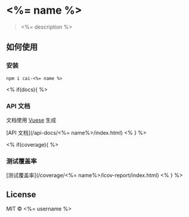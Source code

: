 # <%= name %>

> <%= description %>

## 如何使用

### 安装

```shell
npm i cai-<%= name %>
```
<% if(docs){ %>
### API 文档

文档使用 [Vuese](https://vuese.org/zh/cli/) 生成

[API 文档](/api-docs/<%= name%>/index.html)
<% } %>

<% if(coverage){ %>
### 测试覆盖率

[测试覆盖率](/coverage/<%= name%>/lcov-report/index.html)
<% } %>
## License

MIT &copy; <%= username %>
